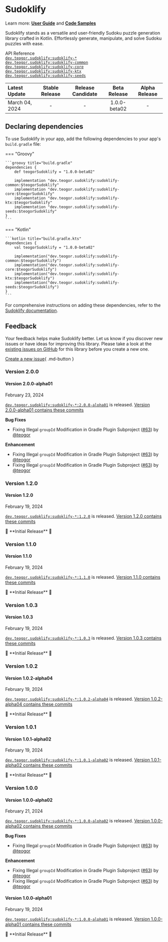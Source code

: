 # Sudoklify

Learn more: **[User Guide](../user-guide.md)** and **[Code Samples](../code-samples.md)**

Sudoklify stands as a versatile and user-friendly Sudoku puzzle generation library crafted in Kotlin. Effortlessly generate, manipulate, and solve Sudoku puzzles with ease.

[//]: # (REGION-API-REFERENCE)

API Reference  
[`dev.teogor.sudoklify:sudoklify-*`](../html/)  
[`dev.teogor.sudoklify:sudoklify-common`](../html/sudoklify-common)  
[`dev.teogor.sudoklify:sudoklify-core`](../html/sudoklify-core)  
[`dev.teogor.sudoklify:sudoklify-ktx`](../html/sudoklify-ktx)  
[`dev.teogor.sudoklify:sudoklify-seeds`](../html/sudoklify-seeds)

[//]: # (REGION-API-REFERENCE)

[//]: # (REGION-RELEASE-TABLE)

| Latest Update    |  Stable Release  |  Release Candidate  |  Beta Release  |  Alpha Release  |
|:-----------------|:----------------:|:-------------------:|:--------------:|:---------------:|
| March 04, 2024   |        -         |          -          |  1.0.0-beta02  |        -        |

[//]: # (REGION-RELEASE-TABLE)

[//]: # (REGION-DEPENDENCIES)

## Declaring dependencies

To use Sudoklify in your app, add the following dependencies to your app's `build.gradle` file:

=== "Groovy"

    ```groovy title="build.gradle"
    dependencies {
        def teogorSudoklify = "1.0.0-beta02"
        
        implementation "dev.teogor.sudoklify:sudoklify-common:$teogorSudoklify"
        implementation "dev.teogor.sudoklify:sudoklify-core:$teogorSudoklify"
        implementation "dev.teogor.sudoklify:sudoklify-ktx:$teogorSudoklify"
        implementation "dev.teogor.sudoklify:sudoklify-seeds:$teogorSudoklify"
    }
    ```

=== "Kotlin"

    ```kotlin title="build.gradle.kts"
    dependencies {
        val teogorSudoklify = "1.0.0-beta02"
        
        implementation("dev.teogor.sudoklify:sudoklify-common:$teogorSudoklify")
        implementation("dev.teogor.sudoklify:sudoklify-core:$teogorSudoklify")
        implementation("dev.teogor.sudoklify:sudoklify-ktx:$teogorSudoklify")
        implementation("dev.teogor.sudoklify:sudoklify-seeds:$teogorSudoklify")
    }
    ```

For comprehensive instructions on adding these dependencies, refer to the [Sudoklify documentation](../index.md#getting-started-with-sudoklify).

[//]: # (REGION-DEPENDENCIES)

[//]: # (REGION-FEEDBACK)

## Feedback

Your feedback helps make Sudoklify better. Let us know if you discover new issues or have
ideas for improving this library. Please take a look at the [existing issues on GitHub](https://github.com/teogor/sudoklify/issues)
for this library before you create a new one.

[Create a new issue](https://github.com/teogor/sudoklify/issues/new){ .md-button }

[//]: # (REGION-FEEDBACK)

[//]: # (REGION-VERSION-CHANGELOG)

### Version 2.0.0

#### Version 2.0.0-alpha01

February 23, 2024

[`dev.teogor.sudoklify:sudoklify-*:2.0.0-alpha01`](https://gitlab.com/teogor/sudoklify/releases/2.0.0-alpha01) is released. [Version 2.0.0-alpha01 contains these commits](https://gitlab.com/teogor/sudoklify/compare/1.0.0-alpha02...2.0.0-alpha01)

**Bug Fixes**

* Fixing Illegal `groupId` Modification in Gradle Plugin Subproject ([#63](https://github.com/teogor/sudoklify/issues/63)) by [@teogor](https://github.com/teogor)

**Enhancement**

* Fixing Illegal `groupId` Modification in Gradle Plugin Subproject ([#63](https://github.com/teogor/sudoklify/issues/63)) by [@teogor](https://github.com/teogor)
* Fixing Illegal `groupId` Modification in Gradle Plugin Subproject ([#63](https://github.com/teogor/sudoklify/issues/63)) by [@teogor](https://github.com/teogor)

### Version 1.2.0

#### Version 1.2.0

February 19, 2024

[`dev.teogor.sudoklify:sudoklify-*:1.2.0`](https://gitlab.com/teogor/sudoklify/releases/1.2.0) is released. [Version 1.2.0 contains these commits](https://gitlab.com/teogor/sudoklify/compare/1.1.0...1.2.0)

🎊 \*\*Initial Release\*\* 🎊

### Version 1.1.0

#### Version 1.1.0

February 19, 2024

[`dev.teogor.sudoklify:sudoklify-*:1.1.0`](https://gitlab.com/teogor/sudoklify/releases/1.1.0) is released. [Version 1.1.0 contains these commits](https://gitlab.com/teogor/sudoklify/compare/1.0.3...1.1.0)

🎊 \*\*Initial Release\*\* 🎊

### Version 1.0.3

#### Version 1.0.3

February 19, 2024

[`dev.teogor.sudoklify:sudoklify-*:1.0.3`](https://gitlab.com/teogor/sudoklify/releases/1.0.3) is released. [Version 1.0.3 contains these commits](https://gitlab.com/teogor/sudoklify/compare/1.0.2-alpha04...1.0.3)

🎊 \*\*Initial Release\*\* 🎊

### Version 1.0.2

#### Version 1.0.2-alpha04

February 19, 2024

[`dev.teogor.sudoklify:sudoklify-*:1.0.2-alpha04`](https://gitlab.com/teogor/sudoklify/releases/1.0.2-alpha04) is released. [Version 1.0.2-alpha04 contains these commits](https://gitlab.com/teogor/sudoklify/compare/1.0.1-alpha02...1.0.2-alpha04)

🎊 \*\*Initial Release\*\* 🎊

### Version 1.0.1

#### Version 1.0.1-alpha02

February 19, 2024

[`dev.teogor.sudoklify:sudoklify-*:1.0.1-alpha02`](https://gitlab.com/teogor/sudoklify/releases/1.0.1-alpha02) is released. [Version 1.0.1-alpha02 contains these commits](https://gitlab.com/teogor/sudoklify/compare/1.0.0-alpha01...1.0.1-alpha02)

🎊 \*\*Initial Release\*\* 🎊

### Version 1.0.0

#### Version 1.0.0-alpha02

February 21, 2024

[`dev.teogor.sudoklify:sudoklify-*:1.0.0-alpha02`](https://gitlab.com/teogor/sudoklify/releases/1.0.0-alpha02) is released. [Version 1.0.0-alpha02 contains these commits](https://gitlab.com/teogor/sudoklify/compare/1.2.0...1.0.0-alpha02)

**Bug Fixes**

* Fixing Illegal `groupId` Modification in Gradle Plugin Subproject ([#63](https://github.com/teogor/sudoklify/issues/63)) by [@teogor](https://github.com/teogor)

**Enhancement**

* Fixing Illegal `groupId` Modification in Gradle Plugin Subproject ([#63](https://github.com/teogor/sudoklify/issues/63)) by [@teogor](https://github.com/teogor)
* Fixing Illegal `groupId` Modification in Gradle Plugin Subproject ([#63](https://github.com/teogor/sudoklify/issues/63)) by [@teogor](https://github.com/teogor)

#### Version 1.0.0-alpha01

February 19, 2024

[`dev.teogor.sudoklify:sudoklify-*:1.0.0-alpha01`](https://gitlab.com/teogor/sudoklify/releases/1.0.0-alpha01) is released. [Version 1.0.0-alpha01 contains these commits](https://gitlab.com/teogor/sudoklify/commits/1.0.0-alpha01)

🎊 \*\*Initial Release\*\* 🎊

[//]: # (REGION-VERSION-CHANGELOG)

